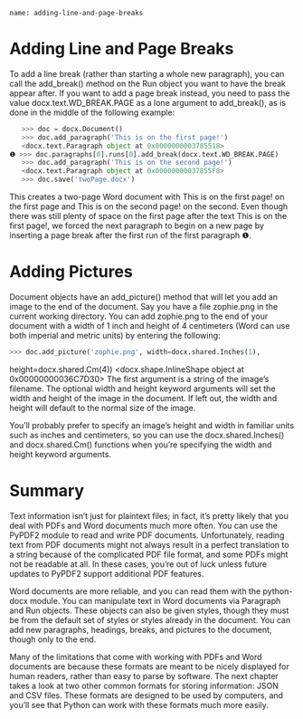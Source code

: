 ```ngMeta
name: adding-line-and-page-breaks
```
# Adding Line and Page Breaks
To add a line break (rather than starting a whole new paragraph), you can call the add_break() method on the Run object you want to have the break appear after. If you want to add a page break instead, you need to pass the value docx.text.WD_BREAK.PAGE as a lone argument to add_break(), as is done in the middle of the following example:

```python
   >>> doc = docx.Document()
   >>> doc.add_paragraph('This is on the first page!')
   <docx.text.Paragraph object at 0x0000000003785518>
❶ >>> doc.paragraphs[0].runs[0].add_break(docx.text.WD_BREAK.PAGE)
   >>> doc.add_paragraph('This is on the second page!')
   <docx.text.Paragraph object at 0x00000000037855F8>
   >>> doc.save('twoPage.docx')
```
This creates a two-page Word document with This is on the first page! on the first page and This is on the second page! on the second. Even though there was still plenty of space on the first page after the text This is on the first page!, we forced the next paragraph to begin on a new page by inserting a page break after the first run of the first paragraph ❶.

# Adding Pictures
Document objects have an add_picture() method that will let you add an image to the end of the document. Say you have a file zophie.png in the current working directory. You can add zophie.png to the end of your document with a width of 1 inch and height of 4 centimeters (Word can use both imperial and metric units) by entering the following:

```python
>>> doc.add_picture('zophie.png', width=docx.shared.Inches(1),
```
height=docx.shared.Cm(4))
<docx.shape.InlineShape object at 0x00000000036C7D30>
The first argument is a string of the image’s filename. The optional width and height keyword arguments will set the width and height of the image in the document. If left out, the width and height will default to the normal size of the image.

You’ll probably prefer to specify an image’s height and width in familiar units such as inches and centimeters, so you can use the docx.shared.Inches() and docx.shared.Cm() functions when you’re specifying the width and height keyword arguments.

# Summary
Text information isn’t just for plaintext files; in fact, it’s pretty likely that you deal with PDFs and Word documents much more often. You can use the PyPDF2 module to read and write PDF documents. Unfortunately, reading text from PDF documents might not always result in a perfect translation to a string because of the complicated PDF file format, and some PDFs might not be readable at all. In these cases, you’re out of luck unless future updates to PyPDF2 support additional PDF features.

Word documents are more reliable, and you can read them with the python-docx module. You can manipulate text in Word documents via Paragraph and Run objects. These objects can also be given styles, though they must be from the default set of styles or styles already in the document. You can add new paragraphs, headings, breaks, and pictures to the document, though only to the end.

Many of the limitations that come with working with PDFs and Word documents are because these formats are meant to be nicely displayed for human readers, rather than easy to parse by software. The next chapter takes a look at two other common formats for storing information: JSON and CSV files. These formats are designed to be used by computers, and you’ll see that Python can work with these formats much more easily.

